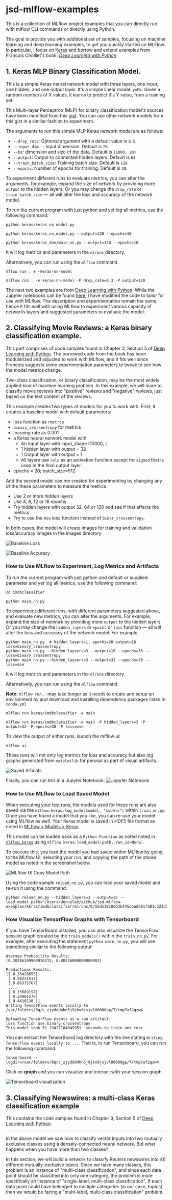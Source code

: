 # jsd-mlflow-examples
This is a collection of MLflow project examples that you can directly run with mlflow CLI commands or directly using Python.

The goal is provide you with additional set of samples, focusing on machine learning and deep learning examples, to get you quickly started on MLFlow. 
In particular, I focus on [Keras](https://keras.io) and borrow and extend examples
from Francois Cholllet's book: [_Deep Learning with Python_](https://www.manning.com/books/deep-learning-with-python?a_aid=keras&a_bid=76564dff)

## 1. Keras MLP Binary Classification Model.

This is a simple Keras neural network model with three layers, one input, one hidden,
and one output layer. It's a simple linear model: `y=Mx`. Given a random numbers of X values,
it learns to predict it's Y value, from a training set.

This Multi-layer Perceptron (MLP) for binary classification model's sources have been modified from this [gist](https://gist.github.com/candlewill/552fa102352ccce42fd829ae26277d24). 
You can use other network models from this gist in a similar fashion to experiment. 

The arguments to run this simple MLP Keras network model are as follows:

* `--drop_rate`: Optional argument with a default value is `0.5`.
* `--input_dim  `: Input dimension. Default is `20`.
* `--bs`: dimension and size of the data. Default is `(1000, 20)`
* `--output`: Output to connected hidden layers. Default is `64`.
* `--train_batch_size`: Training batch size. Default is `128`
* `--epochs`: Number of epochs for training. Default is `20`.

To experiment different runs to evaluate metrics, you can alter the arguments, for example, 
expand the size of network by providing more `output` to the hidden layers. Or you 
may change the `drop_rate` or `train_batch_size` — all will alter the loss and 
accuracy of the network model.

To run the current program with just python and yet log all metrics, use
the following command:

`python keras/keras_nn_model.py`

`python keras/keras_nn_model.py --output=128 --epochs=10`

`python keras/keras_dnn/main_nn.py --output=128 --epochs=10`

It will log metrics and parameters in the `mlruns` directory. 

Alternatively, you can run using the `mlflow` command.

`mflow run . e -keras-nn-model`

`mlflow run . -e keras-nn-model -P drop_rate=0.3 -P output=128`

The next two examples are from [Deep Learning with Python](https://www.manning.com/books/deep-learning-with-python?a_aid=keras&a_bid=76564dff).
While the Jupyter notebooks can be found [here](https://github.com/fchollet/deep-learning-with-python-notebooks), I have modified the code 
to tailor for use with MLflow. The description and experimentation remain the same, hence it fits well with using MLflow to experiment
various capacity of networks layers and suggested parameters to evaluate the model.


## 2. Classifying Movie Reviews: a Keras binary classification example.

This part comprises of code samples found in Chapter 3, Section 5 of [Deep Learning with Python](https://www.manning.com/books/deep-learning-with-python?a_aid=keras&a_bid=76564dff). 
The borrowed code from the book has been modularized and adjusted to work with MLflow, and it fits well since Francois
suggests some experimentation parameters to tweak to see how the model metrics change.

Two-class classification, or binary classification, may be the most widely applied kind of machine learning problem. In this example, we 
will learn to classify movie reviews into "positive" reviews and "negative" reviews, just based on the text content of the reviews.

This example creates two types of models for you to work with. First, it creates a baseline model with default
parameters:

 * loss function as `rmstrop`
 * `binary_crossentropy` for metrics
 * learning rate as 0.001
 * a Keras neural network model with
    * An input layer with  input_shape (10000, )
    * 1 hidden layer with output = 32 
    * 1 Output layer with output = 1
    * All layers use `relu` as an activation function except for `sigmod` that is used in the final output layer.
  * epochs = 20; batch_size=512
 
 And the second model can me created for experimenting by changing any of the these parameters to measure the metrics:
 
  * Use 2 or more hidden layers
  * Use 4, 8, 12 or 16 epochs
  * Try hidden layers with output 32, 64 or 128 and see if that affects the metrics
  * Try to use the `mse` loss function instead of `binar_crossentropy`.
  
  In both cases, the model will create images for training and validation loss/accuracy images in the images directory
  
  ![Baseline Loss](./keras/images/baseline_loss.png)
  
  ![Baseline Accuracy](./keras/images/baseline_accuracy.png)
  
 ### How to Use MLflow to Experiment, Log Metrics and Artifacts
 
 To run the current program with just python and default or supplied parameter and yet log all metrics, use
the following command:

`cd imdbclassifier`

`python main_nn.py`

To experiment different runs, with different parameters suggested above, and evaluate new metrics, you can alter the arguments. For example, 
expand the size of network by providing more `output` to the hidden layers. Or you 
may change the `hidden_layers` or `epochs` or `loss` function — all will alter the loss and 
accuracy of the network model. For example,

```
python main_nn.py  # hidden_layers=1, epochs=20 output=16 loss=binary_crossentropy
python main_nn.py --hidden_laysers=3 --output=16 --epochs=30 --loss=binary_crossentropy 
python main_nn.py --hidden_laysers=3 --output=32 --epochs=30 --loss=mse
```

It will log metrics and parameters in the `mlruns` directory. 

Alternatively, you can run using the `mlflow` command.

**Note**: `mlflow run..` may take longer as it needs to create and setup an environment by and download and
installing dependency packages listed in `conda.yml`

`mlflow run keras/imdbclassifier -e main`

`mlflow run keras/imdbclassifier -e main -P hidden_layers=3 -P output=32 -P epochs=30 -P loss=mse`

 To view the output of either runs, launch the mlflow ui:
 
 `mlflow ui`
 
 These runs will not only log metrics for loss and accuracy but also log graphs generated from `matplotlib` for 
 perusal as part of visual artifacts.
 
 ![Saved Arficats](./keras/imdbclassifier/images/mlflow_ui_artifacts.png)
 
 Finally, you can run this in a Jupyter Notebook: 
 ![Jupyter Notebook](./keras/imdbclassifier/keras_binary_nn.ipynb)
 
 
 ### How to Use MLflow to Load Saved Model
 When executing your test runs, the models used for these runs are also saved via the `mlflow.keras.log_model(model, "models")` within `train_nn.py`.  Once you have found a model that you like, you can re-use your model using MLflow as well.  Your Keras model is saved in HDF5 file format as noted in [MLflow > Models > Keras](https://mlflow.org/docs/latest/models.html#keras-keras).  
 
This model can be loaded back as a `Python Function` as noted noted in [`mlflow.keras`](https://mlflow.org/docs/latest/python_api/mlflow.keras.html#module-mlflow.keras) using `mlflow.keras.load_model(path, run_id=None)`.

To execute this, you load the model you had saved within MLflow by going to the MLflow UI, selecting your run, and copying the path of the stored model as noted in the screenshot below.  

![MLflow UI Copy Model Path](./images/mlflow_ui_load_model.png)

Using the code sample `reload_nn.py`, you can load your saved model and re-run it using the command:

```
python reload_nn.py --hidden_layers=3 --output=32 --load_model_path='/Users/dennylee/github/jsd-mlflow-examples/keras/imdbclassifier/mlruns/0/55d11810dd3b445dbad501fa01c323d5/artifacts/models'
```
 
 ### How Visualize TensorFlow Graphs with Tensorboard

If you have TensorBoard installed, you can also visualize the TensorFlow session graph created by the `train_models()` within the `train_nn.py`.  For example, after executing the statement `python main_nn.py`, you will see something similar to the following output:
```
Average Probability Results:
[0.30386349968910215, 0.88336000000000003]

Predictions Results:
[[ 0.35428655]
 [ 0.99231517]
 [ 0.86375767]
 ..., 
 [ 0.15689197]
 [ 0.24901576]
 [ 0.4418138 ]]
Writing TensorFlow events locally to /var/folders/0q/c_zjyddd4hn5j9jkv0jsjvl00000gp/T/tmp7af2qzw4

Uploading TensorFlow events as a run artifact.
loss function use binary_crossentropy
This model took 51.23427104949951  seconds to train and test.
```

You can extract the TensorBoard log directory with the line stating `Writing TensorFlow events locally to ...`.  That is, to run Tensorboard, you can run the following command:

```
tensorboard --logdir=/var/folders/0q/c_zjyddd4hn5j9jkv0jsjvl00000gp/T/tmp7af2qzw4
```

Click on **graph** and you can visualize and interact with your session graph.

![Tensorboard visualization](./images/visualize-graph-tensorboard.png)

 
 
## 3. Classifying Newswires: a multi-class Keras classification example

This contains the code samples found in Chapter 3, Section 5 of [Deep Learning with Python](https://www.manning.com/books/deep-learning-with-python?a_aid=keras&a_bid=76564dff). 

----

In the above model we saw how to classify vector inputs into two mutually exclusive classes using a densely-connected neural network. 
But what happens when you have more than two classes? 

In this section, we will build a network to classify Reuters newswires into 46 different mutually-exclusive topics. Since we have many 
classes, this problem is an instance of "multi-class classification", and since each data point should be classified into only one 
category, the problem is more specifically an instance of "single-label, multi-class classification". If each data point could have 
belonged to multiple categories (in our case, topics) then we would be facing a "multi-label, multi-class classification" problem.


